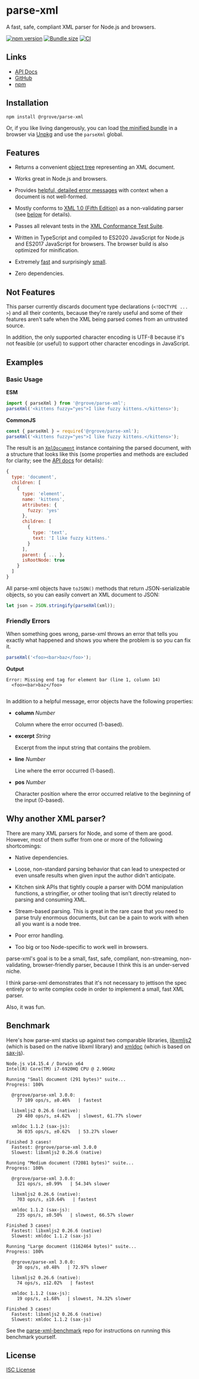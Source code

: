 # parse-xml

A fast, safe, compliant XML parser for Node.js and browsers.

[![npm version](https://badge.fury.io/js/%40rgrove%2Fparse-xml.svg)](https://badge.fury.io/js/%40rgrove%2Fparse-xml) [![Bundle size](https://badgen.net/bundlephobia/minzip/@rgrove/parse-xml)](https://bundlephobia.com/result?p=@rgrove/parse-xml) [![CI](https://github.com/rgrove/parse-xml/actions/workflows/ci.yml/badge.svg)](https://github.com/rgrove/parse-xml/actions/workflows/ci.yml)

## Links

- [API Docs](https://rgrove.github.io/parse-xml/)
- [GitHub](https://github.com/rgrove/parse-xml)
- [npm](https://www.npmjs.com/package/@rgrove/parse-xml)

## Installation

```
npm install @rgrove/parse-xml
```

Or, if you like living dangerously, you can load [the minified bundle](https://unpkg.com/@rgrove/parse-xml/dist/global.min.js) in a browser via [Unpkg](https://unpkg.com/) and use the `parseXml` global.

## Features

-   Returns a convenient [object tree](#basic-usage) representing an XML document.

-   Works great in Node.js and browsers.

-   Provides [helpful, detailed error messages](#friendly-errors) with context when a document is not well-formed.

-   Mostly conforms to [XML 1.0 (Fifth Edition)](https://www.w3.org/TR/2008/REC-xml-20081126/) as a non-validating parser (see [below](#not-features) for details).

-   Passes all relevant tests in the [XML Conformance Test Suite](https://www.w3.org/XML/Test/).

-   Written in TypeScript and compiled to ES2020 JavaScript for Node.js and ES2017 JavaScript for browsers. The browser build is also optimized for minification.

-   Extremely [fast](#benchmark) and surprisingly [small](https://bundlephobia.com/result?p=@rgrove/parse-xml).

-   Zero dependencies.

## Not Features

This parser currently discards document type declarations (`<!DOCTYPE ... >`) and all their contents, because they're rarely useful and some of their features aren't safe when the XML being parsed comes from an untrusted source.

In addition, the only supported character encoding is UTF-8 because it's not feasible (or useful) to support other character encodings in JavaScript.

## Examples

### Basic Usage

**ESM**

```js
import { parseXml } from '@rgrove/parse-xml';
parseXml('<kittens fuzzy="yes">I like fuzzy kittens.</kittens>');
```

**CommonJS**

```js
const { parseXml } = require('@rgrove/parse-xml');
parseXml('<kittens fuzzy="yes">I like fuzzy kittens.</kittens>');
```

The result is an [`XmlDocument`](https://rgrove.github.io/parse-xml/classes/XmlDocument.html) instance containing the parsed document, with a structure that looks like this (some properties and methods are excluded for clarity; see the [API docs](https://rgrove.github.io/parse-xml/) for details):

```js
{
  type: 'document',
  children: [
    {
      type: 'element',
      name: 'kittens',
      attributes: {
        fuzzy: 'yes'
      },
      children: [
        {
          type: 'text',
          text: 'I like fuzzy kittens.'
        }
      ],
      parent: { ... },
      isRootNode: true
    }
  ]
}
```

All parse-xml objects have `toJSON()` methods that return JSON-serializable objects, so you can easily convert an XML document to JSON:

```js
let json = JSON.stringify(parseXml(xml));
```

### Friendly Errors

When something goes wrong, parse-xml throws an error that tells you exactly what happened and shows you where the problem is so you can fix it.

```js
parseXml('<foo><bar>baz</foo>');
```

**Output**

```
Error: Missing end tag for element bar (line 1, column 14)
  <foo><bar>baz</foo>
               ^
```

In addition to a helpful message, error objects have the following properties:

-   **column** _Number_

    Column where the error occurred (1-based).

-   **excerpt** _String_

    Excerpt from the input string that contains the problem.

-   **line** _Number_

    Line where the error occurred (1-based).

-   **pos** _Number_

    Character position where the error occurred relative to the beginning of the input (0-based).

## Why another XML parser?

There are many XML parsers for Node, and some of them are good. However, most of them suffer from one or more of the following shortcomings:

-   Native dependencies.

-   Loose, non-standard parsing behavior that can lead to unexpected or even unsafe results when given input the author didn't anticipate.

-   Kitchen sink APIs that tightly couple a parser with DOM manipulation functions, a stringifier, or other tooling that isn't directly related to parsing and consuming XML.

-   Stream-based parsing. This is great in the rare case that you need to parse truly enormous documents, but can be a pain to work with when all you want is a node tree.

-   Poor error handling.

-   Too big or too Node-specific to work well in browsers.

parse-xml's goal is to be a small, fast, safe, compliant, non-streaming, non-validating, browser-friendly parser, because I think this is an under-served niche.

I think parse-xml demonstrates that it's not necessary to jettison the spec entirely or to write complex code in order to implement a small, fast XML parser.

Also, it was fun.

## Benchmark

Here's how parse-xml stacks up against two comparable libraries, [libxmljs2] (which is based on the native libxml library) and [xmldoc] (which is based on [sax-js]).

[libxmljs2]:https://github.com/marudor/libxmljs2
[sax-js]:https://github.com/isaacs/sax-js
[xmldoc]:https://github.com/nfarina/xmldoc

```
Node.js v14.15.4 / Darwin x64
Intel(R) Core(TM) i7-6920HQ CPU @ 2.90GHz

Running "Small document (291 bytes)" suite...
Progress: 100%

  @rgrove/parse-xml 3.0.0:
    77 109 ops/s, ±0.46%   | fastest

  libxmljs2 0.26.6 (native):
    29 480 ops/s, ±4.62%   | slowest, 61.77% slower

  xmldoc 1.1.2 (sax-js):
    36 035 ops/s, ±0.62%   | 53.27% slower

Finished 3 cases!
  Fastest: @rgrove/parse-xml 3.0.0
  Slowest: libxmljs2 0.26.6 (native)

Running "Medium document (72081 bytes)" suite...
Progress: 100%

  @rgrove/parse-xml 3.0.0:
    321 ops/s, ±0.99%   | 54.34% slower

  libxmljs2 0.26.6 (native):
    703 ops/s, ±10.64%   | fastest

  xmldoc 1.1.2 (sax-js):
    235 ops/s, ±0.50%   | slowest, 66.57% slower

Finished 3 cases!
  Fastest: libxmljs2 0.26.6 (native)
  Slowest: xmldoc 1.1.2 (sax-js)

Running "Large document (1162464 bytes)" suite...
Progress: 100%

  @rgrove/parse-xml 3.0.0:
    20 ops/s, ±0.48%   | 72.97% slower

  libxmljs2 0.26.6 (native):
    74 ops/s, ±12.02%   | fastest

  xmldoc 1.1.2 (sax-js):
    19 ops/s, ±1.68%   | slowest, 74.32% slower

Finished 3 cases!
  Fastest: libxmljs2 0.26.6 (native)
  Slowest: xmldoc 1.1.2 (sax-js)
```

See the [parse-xml-benchmark](https://github.com/rgrove/parse-xml-benchmark) repo for instructions on running this benchmark yourself.

## License

[ISC License](LICENSE)
